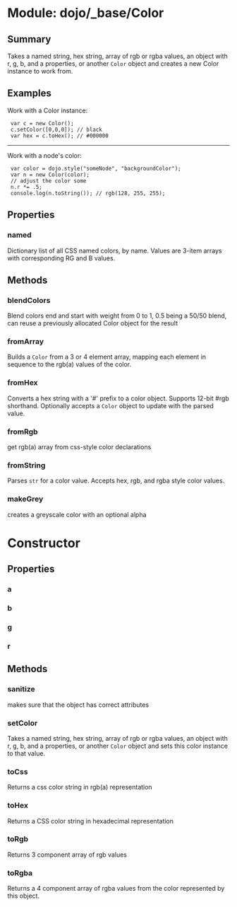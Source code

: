 # Module: dojo/_base/Color

## Summary

Takes a named string, hex string, array of rgb or rgba values,
an object with r, g, b, and a properties, or another `Color` object
and creates a new Color instance to work from.

## Examples

Work with a Color instance:

     var c = new Color();
     c.setColor([0,0,0]); // black
     var hex = c.toHex(); // #000000



---

Work with a node's color:

     var color = dojo.style("someNode", "backgroundColor");
     var n = new Color(color);
     // adjust the color some
     n.r *= .5;
     console.log(n.toString()); // rgb(128, 255, 255);
## Properties

### named
Dictionary list of all CSS named colors, by name. Values are 3-item arrays with corresponding RG and B values.

## Methods

### blendColors
Blend colors end and start with weight from 0 to 1, 0.5 being a 50/50 blend,
can reuse a previously allocated Color object for the result

### fromArray
Builds a `Color` from a 3 or 4 element array, mapping each
element in sequence to the rgb(a) values of the color.

### fromHex
Converts a hex string with a '#' prefix to a color object.
Supports 12-bit #rgb shorthand. Optionally accepts a
`Color` object to update with the parsed value.


### fromRgb
get rgb(a) array from css-style color declarations

### fromString
Parses `str` for a color value. Accepts hex, rgb, and rgba
style color values.

### makeGrey
creates a greyscale color with an optional alpha

# Constructor

## Properties

### a


### b


### g


### r


## Methods

### sanitize
makes sure that the object has correct attributes

### setColor
Takes a named string, hex string, array of rgb or rgba values,
an object with r, g, b, and a properties, or another `Color` object
and sets this color instance to that value.


### toCss
Returns a css color string in rgb(a) representation

### toHex
Returns a CSS color string in hexadecimal representation

### toRgb
Returns 3 component array of rgb values

### toRgba
Returns a 4 component array of rgba values from the color
represented by this object.

